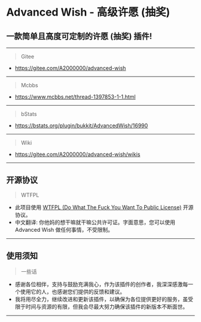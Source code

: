 # Advanced Wish - 高级许愿 (抽奖)
## 一款简单且高度可定制的许愿 (抽奖) 插件!

---
> Gitee
- https://gitee.com/A2000000/advanced-wish
---
> Mcbbs
- https://www.mcbbs.net/thread-1397853-1-1.html
---
> bStats
- https://bstats.org/plugin/bukkit/AdvancedWish/16990
---
> Wiki
- https://gitee.com/A2000000/advanced-wish/wikis
---
## 开源协议
> WTFPL
- 此项目使用 [WTFPL (Do What The Fuck You Want To Public License)](http://www.wtfpl.net/) 开源协议。
- 中文翻译: 你他妈的想干嘛就干嘛公共许可证。字面意思，您可以使用 Advanced Wish 做任何事情，不受限制。
---
## 使用须知
> 一些话
- 感谢各位相伴，支持与鼓励充满我心，作为该插件的创作者，我深深感激每一个使用它的人，也感谢您们提供的反馈和建议。
- 我将用尽全力，继续改进和更新该插件，以确保为各位提供更好的服务，虽受限于时间与资源的有限，但我会尽最大努力确保该插件的新版本不断面世。
---